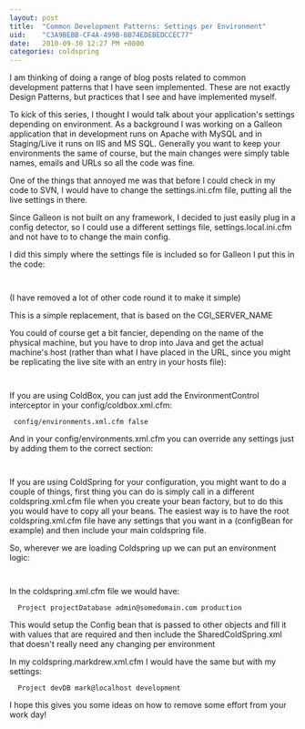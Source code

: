 ```yaml
---
layout: post
title:  "Common Development Patterns: Settings per Environment"
uid:	"C3A9BEBB-CF4A-499B-BB74EDEBEDCCEC77"
date:   2010-09-30 12:27 PM +0000
categories: coldspring
---
```

<p>I am thinking of doing a range of blog posts related to common development patterns that I have seen implemented. These are not exactly Design Patterns, but practices that I see and have implemented myself.</p>

<p>To kick of this series, I thought I would talk about your application&#39;s settings depending on environment. As a background I was working on a Galleon application that in development runs on Apache with MySQL and in Staging/Live it runs on IIS and MS SQL. Generally you want to keep your environments the same of course, but the main changes were simply table names, emails and URLs so all the code was fine.</p>

<p>One of the things that annoyed me was that before I could check in my code to SVN, I would have to change the settings.ini.cfm file, putting all the live settings in there.</p>

<p>Since Galleon is not built on any framework, I decided to just easily plug in a config detector, so I could use a different settings file, settings.local.ini.cfm and not have to to change the main config.</p>

<p>I did this simply where the settings file is included so for Galleon I put this in the code:</p>

<p><code><cfset settingsfile="settings.ini.cfm" var=""> <cfif cgi.server_name="" eq=""> <cfset settingsfile="settings.local.ini.cfm"> </cfset></cfif> </cfset></code></p>

<p>(I have removed a lot of other code round it to make it simple)</p>

<p>This is a simple replacement, that is based on the CGI_SERVER_NAME</p>

<p>You could of course get a bit fancier, depending on the name of the physical machine, but you have to drop into Java and get the actual machine&#39;s host (rather than what I have placed in the URL, since you might be replicating the live site with an entry in your hosts file):</p>

<p><code><cfset thishost="createObject("> <cfset settingsfile="settings.ini.cfm" var=""> <cfif eq="" thishost=""> <cfset settingsfile="settings.local.ini.cfm"> </cfset></cfif> </cfset></cfset></code></p>

<p>If you are using ColdBox, you can just add the EnvironmentControl interceptor in your config/coldbox.xml.cfm:</p>

<p><code><interceptor class="coldbox.system.interceptors.environmentControl"> <property name="configFile">config/environments.xml.cfm</property> <property name="fireOnInit">false</property> </interceptor> </code></p>

<p>And in your config/environments.xml.cfm you can override any settings just by adding them to the correct section:</p>

<p><code><environment hosts="markdrew" name="development-mark" urls="unused"> <!-- where email bounces should go to --> <setting name="BounceEmail" value="mark@localhost"> <setting name="DevelopmentEmail" value="mark@localhost"> <setting name="BugEmails" value="mark@localhost"> </setting></setting></setting></environment> </code></p>

<p>If you are using ColdSpring for your configuration, you might want to do a couple of things, first thing you can do is simply call in a different coldspring.xml.cfm file when you create your bean factory, but to do this you would have to copy all your beans. The easiest way is to have the root coldspring.xml.cfm file have any settings that you want in a (configBean for example) and then include your main coldspring file.</p>

<p>So, wherever we are loading Coldspring up we can put an environment logic:</p>

<p><code><cfset application.cs="CreateObject(&quot;component&quot;,"> <cfif cgi.server_name="" eq=""> <cfset config=""> <cfelse> <cfset config=""> </cfset></cfelse></cfset></cfif> </cfset></code></p>

<p>In the coldspring.xml.cfm file we would have:</p>

<p><code><beans> <bean class="my.app.ConfigBean" id="Config"> <property name="project"><value>Project</value></property> <property name="dsn"><value>projectDatabase</value></property> <property name="adminEmail"><value>admin@somedomain.com</value></property> <property name="mode"><value>production</value></property> </bean> <import resource="/config/SharedColdSpring.xml"> </import></beans> </code></p>

<p>This would setup the Config bean that is passed to other objects and fill it with values that are required and then include the SharedColdSpring.xml that doesn&#39;t really need any changing per environment</p>

<p>In my coldspring.markdrew.xml.cfm I would have the same but with my settings:</p>

<p><code><beans default-autowire="byName"> <bean class="my.app.ConfigBean" id="Config"> <property name="project"><value>Project</value></property> <property name="dsn"><value>devDB</value></property> <property name="adminEmail"><value>mark@localhost</value></property> <property name="mode"><value>development</value></property> </bean> <import resource="/ws/config/SharedColdSpring.xml"> </import></beans> </code></p>

<p>I hope this gives you some ideas on how to remove some effort from your work day!</p>